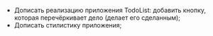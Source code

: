 - Дописать реализацию приложения TodoList: добавить кнопку, которая перечёркивает дело (делает его сделанным);
- Дописать стилистику приложения;